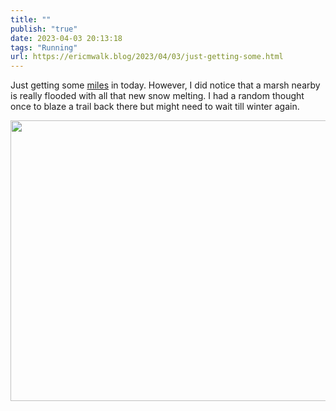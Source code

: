 ```yaml
---
title: ""
publish: "true"
date: 2023-04-03 20:13:18
tags: "Running"
url: https://ericmwalk.blog/2023/04/03/just-getting-some.html
---
```


Just getting some [miles](http://www.strava.com/activities/8827463355) in today. However, I did notice that a marsh nearby is really flooded with all that new snow melting. I had a random thought once to blaze a trail back there but might need to wait till winter again.


<img src="uploads/2023/a369b0217d.jpg" width="600" height="449" alt="">